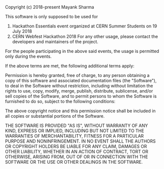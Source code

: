 Copyright (c) 2018-present Mayank Sharma

This software is only supposed to be used for
1) Hackathon Essentials event organized at CERN Summer Students on 19 July 2018
2) CERN Webfest Hackathon 2018
For any other usage, please contact the developers and maintainers of the project.

For the people participating in the above said events, the usage is permitted only during the events.

If the above terms are met, the following additional terms apply:

Permission is hereby granted, free of charge, to any person obtaining a copy of this software and associated documentation files (the "Software"), to deal in the Software without restriction, including without limitation the rights to use, copy, modify, merge, publish, distribute, sublicense, and/or sell copies of the Software, and to permit persons to whom the Software is furnished to do so, subject to the following conditions:

The above copyright notice and this permission notice shall be included in all copies or substantial portions of the Software.

THE SOFTWARE IS PROVIDED "AS IS", WITHOUT WARRANTY OF ANY KIND, EXPRESS OR IMPLIED, INCLUDING BUT NOT LIMITED TO THE WARRANTIES OF MERCHANTABILITY, FITNESS FOR A PARTICULAR PURPOSE AND NONINFRINGEMENT. IN NO EVENT SHALL THE AUTHORS OR COPYRIGHT HOLDERS BE LIABLE FOR ANY CLAIM, DAMAGES OR OTHER LIABILITY, WHETHER IN AN ACTION OF CONTRACT, TORT OR OTHERWISE, ARISING FROM, OUT OF OR IN CONNECTION WITH THE SOFTWARE OR THE USE OR OTHER DEALINGS IN THE SOFTWARE.